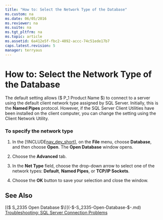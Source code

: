 ```yaml
---
title: "How to: Select the Network Type of the Database"
ms.custom: na
ms.date: 06/05/2016
ms.reviewer: na
ms.suite: na
ms.tgt_pltfrm: na
ms.topic: article
ms.assetid: 6a412e5f-fbc2-4092-accc-74c51ede17b7
caps.latest.revision: 5
manager: terryaus
---
```

# How to: Select the Network Type of the Database
The default setting allows \($ P\_1 Product Name $\) to connect to a server using the default client network type assigned by SQL Server. Initially, this is the **Named Pipes** protocol. However, if the SQL Server Client Utilities have been installed on the client computer, you can change the setting using the Client Network Utility.  
  
### To specify the network type  
  
1.  In the [!INCLUDE[nav_dev_short](includes/nav_dev_short_md.md)], on the **File** menu, choose **Database**, and then choose **Open**. The **Open Database** window opens.  
  
2.  Choose the **Advanced** tab.  
  
3.  In the **Net Type** field, choose the drop\-down arrow to select one of the network types:  **Default**, **Named Pipes**, or **TCP\/IP Sockets**.  
  
4.  Choose the **OK** button to save your selection and close the window.  
  
## See Also  
 [\($ S\_2335 Open Database $\)](-$-S_2335-Open-Database-$-.md)   
 [Troubleshooting: SQL Server Connection Problems](../Topic/Troubleshooting:%20SQL%20Server%20Connection%20Problems.md)